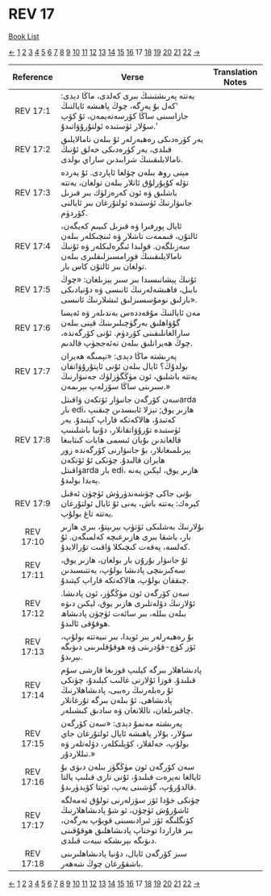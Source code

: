 # REV 17
[Book List](../README.md)

[<-](./chapter_16.md) [1](./chapter_1.md) [2](./chapter_2.md) [3](./chapter_3.md) [4](./chapter_4.md) [5](./chapter_5.md) [6](./chapter_6.md) [7](./chapter_7.md) [8](./chapter_8.md) [9](./chapter_9.md) [10](./chapter_10.md) [11](./chapter_11.md) [12](./chapter_12.md) [13](./chapter_13.md) [14](./chapter_14.md) [15](./chapter_15.md) [16](./chapter_16.md) 17 [18](./chapter_18.md) [19](./chapter_19.md) [20](./chapter_20.md) [21](./chapter_21.md) [22](./chapter_22.md) [->](./chapter_18.md)

| Reference | Verse | Translation Notes |
|:---------:|-------|-------------------|
|REV 17:1|يەتتە پەرىشتىنىڭ بىرى كەلدى، ماڭا دېدى: 'كەل بۇ يەرگە، چوڭ پاھىشە ئايالنىڭ جازاسىنى ساڭا كۆرسەتەيمەن، ئۇ كۆپ سۇلار ئۈستىدە ئولتۇرۇۋاتىدۇ.'||
|REV 17:2|يەر كۈرەدىكى رەھبەرلەر ئۇ بىلەن نامالايلىق قىلدى، يەر كۈرەدىكى خەلق ئۇنىڭ نامالايلىقىنىڭ شرابىدىن ساراي بولدى.||
|REV 17:3|مېنى روھ بىلەن چۆلغا ئاپاردى. ئۇ يەردە تۆلە كۇپۇرلۇق ئاتلار بىلەن تولغان، يەتتە باشلىق ۋە ئون كەرەزلۈك بىر قىزىل جانىۋارنىڭ ئۈستىدە ئولتۇرغان بىر ئايالنى كۆردۈم.||
|REV 17:4|ئايال پورفىرا ۋە قىزىل كىيىم كەيگەن، ئالتۇن، قىممەت تاشلار ۋە ئىنچىكلەر بىلەن سەزىلگەن. قولىدا ئىگرەلىكلەر ۋە ئۇنىڭ نامالايلىقىنىڭ قورامسىزلىقلىرى بىلەن تولغان بىر ئالتۇن كاس بار.||
|REV 17:5|ئۇنىڭ پېشانىسىدا بىر سىر يېزىلغان: «چوڭ بابىل، فاھىشەلەرنىڭ ئانىسى ۋە دۇنيادىكى بارلىق نومۇسسىزلىق ئىشلارنىڭ ئانىسى».||
|REV 17:6|مەن ئايالنىڭ مۇقەددەس بەندىلەر ۋە ئەيسا گۇۋاھلىق بەرگۈچىلىرىنىڭ قېنى بىلەن سارالغانلىقىنى كۆردۈم. ئۇنى كۆرگەندە، چوڭ ھەيرانلىق بىلەن تەئەججۈپ قالدىم.||
|REV 17:7|پەرىشتە ماڭا دېدى: «نېمىگە ھەيران بولدۇڭ؟ ئايال بىلەن ئۇنى ئاپتۇرۇۋاتقان يەتتە باشلىق، ئون مۈڭگۈزلۈك جەنىۋارنىڭ سىرىنى ساڭا سۆزلەپ بېرىمەن.»||
|REV 17:8|سەن كۆرگەن جانىۋار ئۆتكەن ۋاقىتلarda بار edi، ھازىر يوق; تېزلا ئابىسدىن چىقىپ كەتىدۇ، ھالاكەتكە قاراپ كېتىدۇ. يەر ئۈستىدە تۇرۇۋاتقانلار، دۇنيا باشلىنىپ قالغاندىن بۇيان ئىسمى ھايات كىتابىغا يېزىلمىغانلار، بۇ جانىۋارنى كۆرگەندە زور ھايران قالىدۇ. چۈنكى ئۇ ئۆتكەن ۋاقىتلarda بار edi، ھازىر يوق، لېكىن يەنە پەيدا بولىدۇ.||
|REV 17:9|بۇنى جاكى چۈشەندۈرۈش ئۈچۈن ئەقىل كېرەك: يەتتە باش، يەنى ئۇ ئايال ئولتۇرغان يەتتە تاغ بولۇپ.||
|REV 17:10|بۇلارنىڭ بەشلىكى ئۆتۈپ بېرىپتۇ، بىرى ھازىر بار، باشقا بىرى ھازىرغىچە كەلمىگەن. ئۇ كەلسە، پەقەت كىچىكلا ۋاقىت تۇرالايدۇ.||
|REV 17:11|ئۇ جانىۋار بۇرۇن بار بولغان، ھازىر يوق، سەكىزىنچى پادىشا بولۇپ، يەتتىسىدىن چىققان بولۇپ، ھالاكەتكە قاراپ كېتىدۇ.||
|REV 17:12|سەن كۆرگەن ئون مۈڭگۈز، ئون پادىشا. ئۇلارنىڭ دۆلەتلىرى ھازىر يوق، لېكىن دىۋە بىلەن بىللە، بىر سائەت ئۈچۈن پادىشاھ ھوقۇقى ئالىدۇ.||
|REV 17:13|بۇ رەھبەرلەر بىر ئويدا، بىر نىيەتتە بولۇپ، ئۆز كۈچ-قۇدرىتى ۋە ھوقۇقلىرىنى دىۋىگە بېرىدۇ.||
|REV 17:14|پادىشاھلار بىرگە كېلىپ قوزىغا قارشى سۇم قىلىدۇ. قوزا ئۇلارنى غالىب كېلىدۇ، چۈنكى ئۇ رەبلەرنىڭ رەببى، پادىشاھلارنىڭ پادىشاھى. ئۇ بىلەن بىرگە تۇرغانلار چاقىرىلغان، تاللانغان ۋە سادىق كىشىلەر.||
|REV 17:15|پەرىشتە مەنمۇ دېدى: «سەن كۆرگەن سۇلار، بۇلار پاھىشە ئايال ئولتۇرغان جاي بولۇپ، خەلقلار، كۆپلىكلەر، دۆلەتلەر ۋە تىللاردۇر.»||
|REV 17:16|سەن كۆرگەن ئون مۈڭگۈز بىلەن دىۋى بۇ ئايالغا نەپرەت قىلىدۇ، ئۇنى تارى قىلىپ يالتا قالدۇرۇپ، گۆشىنى يەپ، ئوتتا كۆيدۈرىدۇ.||
|REV 17:17|چۈنكى خۇدا ئۆز سۆزلەرنى تولۇق ئەمەلگە ئاشۇرۇش ئۈچۈن، ئو شۇ پادىشاھلارنىڭ كۆنگلىگە ئۆز ئىرادىسىنى قويۇپ بەرگەن، بىر قاراردا توختاپ پادىشاھلىق ھوقۇقىنى دىۋىگە بېرىشكە نىيەت قىلدى.||
|REV 17:18|سىز كۆرگەن ئايال، دۇنيا پادىشاھلىرىنى باشقۇرغان چوڭ شەھەر.||


[<-](./chapter_16.md) [1](./chapter_1.md) [2](./chapter_2.md) [3](./chapter_3.md) [4](./chapter_4.md) [5](./chapter_5.md) [6](./chapter_6.md) [7](./chapter_7.md) [8](./chapter_8.md) [9](./chapter_9.md) [10](./chapter_10.md) [11](./chapter_11.md) [12](./chapter_12.md) [13](./chapter_13.md) [14](./chapter_14.md) [15](./chapter_15.md) [16](./chapter_16.md) 17 [18](./chapter_18.md) [19](./chapter_19.md) [20](./chapter_20.md) [21](./chapter_21.md) [22](./chapter_22.md) [->](./chapter_18.md)